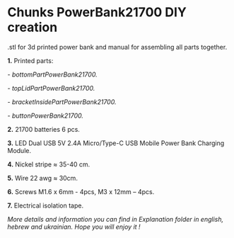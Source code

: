 # **Chunks PowerBank21700 DIY creation**
.stl for 3d printed power bank and manual for assembling all parts together.

**1.** Printed parts:
 
*-  bottomPartPowerBank21700.*

*-  topLidPartPowerBank21700.*

*-  bracketInsidePartPowerBank21700.*

*-  buttonPowerBank21700.*


**2.** 21700 batteries 6 pcs.

**3.** LED Dual USB 5V 2.4A Micro/Type-C USB Mobile Power Bank Charging Module.

**4.** Nickel stripe ≈ 35-40 cm.

**5.** Wire 22 awg ≈ 30cm.

**6.** Screws M1.6 х 6mm - 4pcs, М3 х 12mm – 4pcs.

**7.** Electrical isolation tape.


*More details and information you can find in Explanation folder in english, hebrew and ukrainian. Hope you will enjoy it !*
